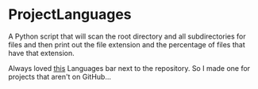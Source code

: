 # ProjectLanguages
A Python script that will scan the root directory and all subdirectories for files and then print out the file extension and the percentage of files that have that extension.

Always loved [this](https://github.com/microsoft/vscode#:~:text=%2B%201%2C740%20contributors-,Languages,-TypeScript) Languages bar next to the repository. So I made one for projects that aren't on GitHub...

